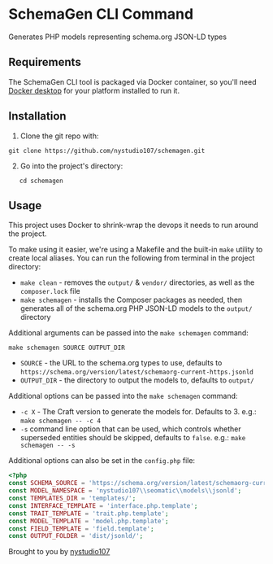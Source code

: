 # SchemaGen CLI Command

Generates PHP models representing schema.org JSON-LD types

## Requirements

The SchemaGen CLI tool is packaged via Docker container, so you'll need [Docker desktop](https://www.docker.com/products/docker-desktop) for your platform installed to run it.

## Installation

1. Clone the git repo with:
```
git clone https://github.com/nystudio107/schemagen.git
```

2. Go into the project's directory:
```
   cd schemagen
```

## Usage

This project uses Docker to shrink-wrap the devops it needs to run around the project.

To make using it easier, we're using a Makefile and the built-in `make` utility to create local aliases. You can run the following from terminal in the project directory:

- `make clean` - removes the `output/` & `vendor/` directories, as well as the `composer.lock` file
- `make schemagen` - installs the Composer packages as needed, then generates all of the schema.org PHP JSON-LD models to the `output/` directory

Additional arguments can be passed into the `make schemagen` command:

```
make schemagen SOURCE OUTPUT_DIR
```

- `SOURCE` - the URL to the schema.org types to use, defaults to `https://schema.org/version/latest/schemaorg-current-https.jsonld`
- `OUTPUT_DIR` - the directory to output the models to, defaults to `output/`

Additional options can be passed into the `make schemagen` command:

- `-c X` - The Craft version to generate the models for. Defaults to 3. e.g.: `make schemagen -- -c 4`
- `-s` command line option that can be used, which controls whether superseded entities should be skipped, defaults to `false`.  e.g.: `make schemagen -- -s`

Additional options can also be set in the `config.php` file:

```php
<?php
const SCHEMA_SOURCE = 'https://schema.org/version/latest/schemaorg-current-https.jsonld';
const MODEL_NAMESPACE = 'nystudio107\\seomatic\\models\\jsonld';
const TEMPLATES_DIR = 'templates/';
const INTERFACE_TEMPLATE = 'interface.php.template';
const TRAIT_TEMPLATE = 'trait.php.template';
const MODEL_TEMPLATE = 'model.php.template';
const FIELD_TEMPLATE = 'field.template';
const OUTPUT_FOLDER = 'dist/jsonld/';
```

Brought to you by [nystudio107](http://nystudio107.com)
